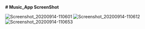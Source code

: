 <B># Music_App ScreenShot </B>

![Screenshot_20200914-110601](https://user-images.githubusercontent.com/55271815/93047802-ed8b6500-f67a-11ea-9620-54f206c87e5b.png)   ![Screenshot_20200914-110612](https://user-images.githubusercontent.com/55271815/93047807-f0865580-f67a-11ea-9b5f-be5f110b74b5.png)    ![Screenshot_20200914-110653](https://user-images.githubusercontent.com/55271815/93047812-f3814600-f67a-11ea-9f33-2a40cbf159f6.png)
